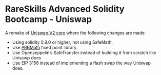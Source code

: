 # RareSkills Advanced Solidity Bootcamp - Uniswap


A remake of [Uniswap V2 core](https://github.com/Uniswap/v2-core/tree/master/contracts) where the following changes are made:

- Using solidity 0.8.0 or higher, not using SafeMath.
- Use [PRBMath](https://github.com/PaulRBerg/prb-math) fixed point library.
- Use Openzeppelin’s SafeTransfer instead of building it from scratch like Unisawp does
- Use EIP 3156 instead of implementing a flash swap the way Uniswap does.
